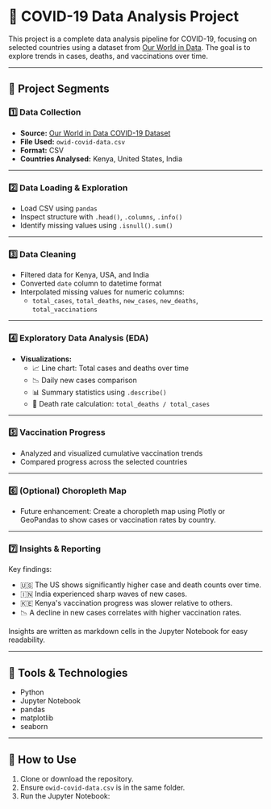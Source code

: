 # 🦠 COVID-19 Data Analysis Project

This project is a complete data analysis pipeline for COVID-19, focusing on selected countries using a dataset from [Our World in Data](https://ourworldindata.org/coronavirus). The goal is to explore trends in cases, deaths, and vaccinations over time.

---

## 📌 Project Segments

### 1️⃣ Data Collection
- **Source:** [Our World in Data COVID-19 Dataset](https://github.com/owid/covid-19-data)
- **File Used:** `owid-covid-data.csv`
- **Format:** CSV
- **Countries Analysed:** Kenya, United States, India

---

### 2️⃣ Data Loading & Exploration
- Load CSV using `pandas`
- Inspect structure with `.head()`, `.columns`, `.info()`
- Identify missing values using `.isnull().sum()`

---

### 3️⃣ Data Cleaning
- Filtered data for Kenya, USA, and India
- Converted `date` column to datetime format
- Interpolated missing values for numeric columns:
  - `total_cases`, `total_deaths`, `new_cases`, `new_deaths`, `total_vaccinations`

---

### 4️⃣ Exploratory Data Analysis (EDA)
- **Visualizations:**
  - 📈 Line chart: Total cases and deaths over time
  - 📉 Daily new cases comparison
  - 📊 Summary statistics using `.describe()`
  - 🔢 Death rate calculation: `total_deaths / total_cases`

---

### 5️⃣ Vaccination Progress
- Analyzed and visualized cumulative vaccination trends
- Compared progress across the selected countries

---

### 6️⃣ (Optional) Choropleth Map
- Future enhancement: Create a choropleth map using Plotly or GeoPandas to show cases or vaccination rates by country.

---

### 7️⃣ Insights & Reporting
Key findings:
- 🇺🇸 The US shows significantly higher case and death counts over time.
- 🇮🇳 India experienced sharp waves of new cases.
- 🇰🇪 Kenya's vaccination progress was slower relative to others.
- 📉 A decline in new cases correlates with higher vaccination rates.

Insights are written as markdown cells in the Jupyter Notebook for easy readability.

---

## 🧰 Tools & Technologies
- Python
- Jupyter Notebook
- pandas
- matplotlib
- seaborn

---

## 📁 How to Use

1. Clone or download the repository.
2. Ensure `owid-covid-data.csv` is in the same folder.
3. Run the Jupyter Notebook:  
